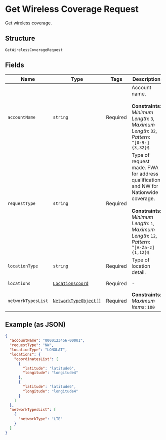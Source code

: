 
# Get Wireless Coverage Request

Get wireless coverage.

## Structure

`GetWirelessCoverageRequest`

## Fields

| Name | Type | Tags | Description | Getter | Setter |
|  --- | --- | --- | --- | --- | --- |
| `accountName` | `string` | Required | Account name.<br><br>**Constraints**: *Minimum Length*: `3`, *Maximum Length*: `32`, *Pattern*: `^[0-9-]{3,32}$` | getAccountName(): string | setAccountName(string accountName): void |
| `requestType` | `string` | Required | Type of request made. FWA for address qualification and NW for Nationwide coverage.<br><br>**Constraints**: *Minimum Length*: `1`, *Maximum Length*: `12`, *Pattern*: `^[A-Za-z]{1,12}$` | getRequestType(): string | setRequestType(string requestType): void |
| `locationType` | `string` | Required | Type of location detail. | getLocationType(): string | setLocationType(string locationType): void |
| `locations` | [`Locationscoord`](../../doc/models/locationscoord.md) | Required | - | getLocations(): Locationscoord | setLocations(Locationscoord locations): void |
| `networkTypesList` | [`NetworkTypeObject[]`](../../doc/models/network-type-object.md) | Required | **Constraints**: *Maximum Items*: `100` | getNetworkTypesList(): array | setNetworkTypesList(array networkTypesList): void |

## Example (as JSON)

```json
{
  "accountName": "0000123456-00001",
  "requestType": "NW",
  "locationType": "LONGLAT",
  "locations": {
    "coordinatesList": [
      {
        "latitude": "latitude6",
        "longitude": "longitude4"
      },
      {
        "latitude": "latitude6",
        "longitude": "longitude4"
      }
    ]
  },
  "networkTypesList": [
    {
      "networkType": "LTE"
    }
  ]
}
```

